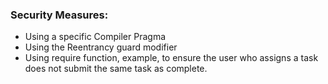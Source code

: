 ### Security Measures:

- Using a specific Compiler Pragma
- Using the Reentrancy guard modifier
- Using require function, example, to ensure the user who assigns a task does not submit the same task as complete.